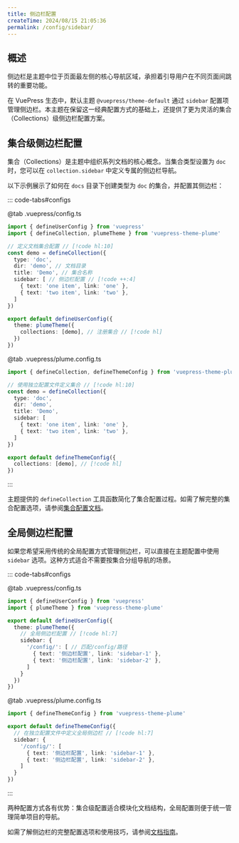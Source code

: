 ```yaml
---
title: 侧边栏配置
createTime: 2024/08/15 21:05:36
permalink: /config/sidebar/
---
```


## 概述

侧边栏是主题中位于页面最左侧的核心导航区域，承担着引导用户在不同页面间跳转的重要功能。

在 VuePress 生态中，默认主题 `@vuepress/theme-default` 通过 `sidebar` 配置项管理侧边栏。本主题在保留这一经典配置方式的基础上，还提供了更为灵活的集合（Collections）级侧边栏配置方案。

## 集合级侧边栏配置

集合（Collections）是主题中组织系列文档的核心概念。当集合类型设置为 `doc` 时，您可以在 `collection.sidebar` 中定义专属的侧边栏导航。

以下示例展示了如何在 `docs` 目录下创建类型为 `doc` 的集合，并配置其侧边栏：

::: code-tabs#configs

@tab .vuepress/config.ts

```ts twoslash
import { defineUserConfig } from 'vuepress'
import { defineCollection, plumeTheme } from 'vuepress-theme-plume'

// 定义文档集合配置 // [!code hl:10]
const demo = defineCollection({
  type: 'doc',
  dir: 'demo', // 文档目录
  title: 'Demo', // 集合名称
  sidebar: [ // 侧边栏配置 // [!code ++:4]
    { text: 'one item', link: 'one' },
    { text: 'two item', link: 'two' },
  ]
})

export default defineUserConfig({
  theme: plumeTheme({
    collections: [demo], // 注册集合 // [!code hl]
  })
})
```

@tab .vuepress/plume.config.ts

```ts twoslash
import { defineCollection, defineThemeConfig } from 'vuepress-theme-plume'

// 使用独立配置文件定义集合 // [!code hl:10]
const demo = defineCollection({
  type: 'doc',
  dir: 'demo',
  title: 'Demo',
  sidebar: [
    { text: 'one item', link: 'one' },
    { text: 'two item', link: 'two' },
  ]
})

export default defineThemeConfig({
  collections: [demo], // [!code hl]
})
```

:::

主题提供的 `defineCollection` 工具函数简化了集合配置过程。如需了解完整的集合配置选项，请参阅[集合配置文档](./collections.md)。

## 全局侧边栏配置

如果您希望采用传统的全局配置方式管理侧边栏，可以直接在主题配置中使用 `sidebar` 选项。这种方式适合不需要按集合分组导航的场景。

::: code-tabs#configs

@tab .vuepress/config.ts

```ts twoslash
import { defineUserConfig } from 'vuepress'
import { plumeTheme } from 'vuepress-theme-plume'

export default defineUserConfig({
  theme: plumeTheme({
    // 全局侧边栏配置 // [!code hl:7]
    sidebar: {
      '/config/': [ // 匹配/config/路径
        { text: '侧边栏配置', link: 'sidebar-1' },
        { text: '侧边栏配置', link: 'sidebar-2' },
      ]
    }
  })
})
```

@tab .vuepress/plume.config.ts

```ts twoslash
import { defineThemeConfig } from 'vuepress-theme-plume'

export default defineThemeConfig({
  // 在独立配置文件中定义全局侧边栏 // [!code hl:7]
  sidebar: {
    '/config/': [
      { text: '侧边栏配置', link: 'sidebar-1' },
      { text: '侧边栏配置', link: 'sidebar-2' },
    ]
  }
})
```

:::

两种配置方式各有优势：集合级配置适合模块化文档结构，全局配置则便于统一管理简单项目的导航。

如需了解侧边栏的完整配置选项和使用技巧，请参阅[文档指南](../guide/quick-start/sidebar.md)。

